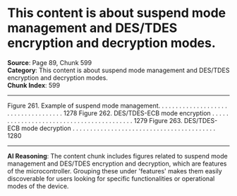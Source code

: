 # This content is about suspend mode management and DES/TDES encryption and decryption modes.

**Source**: Page 89, Chunk 599  
**Category**: This content is about suspend mode management and DES/TDES encryption and decryption modes.  
**Chunk Index**: 599

---

Figure 261. Example of suspend mode management. . . . . . . . . . . . . . . . . . . . . . . . . . . . . . . . . . . . 1278
Figure 262. DES/TDES-ECB mode encryption . . . . . . . . . . . . . . . . . . . . . . . . . . . . . . . . . . . . . . . . . 1279
Figure 263. DES/TDES-ECB mode decryption . . . . . . . . . . . . . . . . . . . . . . . . . . . . . . . . . . . . . . . . . 1280

---

**AI Reasoning**: The content chunk includes figures related to suspend mode management and DES/TDES encryption and decryption, which are features of the microcontroller. Grouping these under 'features' makes them easily discoverable for users looking for specific functionalities or operational modes of the device.

